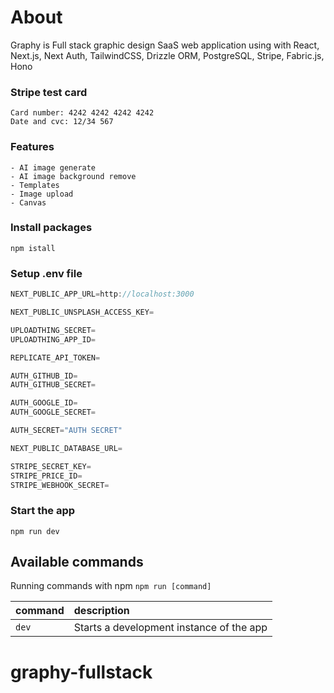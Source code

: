 # About

Graphy is Full stack graphic design SaaS web application using with React, Next.js, Next Auth, TailwindCSS, Drizzle ORM, PostgreSQL, Stripe, Fabric.js, Hono

### Stripe test card

```
Card number: 4242 4242 4242 4242
Date and cvc: 12/34 567
```

### Features

```
- AI image generate
- AI image background remove
- Templates
- Image upload
- Canvas
```

### Install packages

```shell
npm istall
```

### Setup .env file

```js
NEXT_PUBLIC_APP_URL=http://localhost:3000

NEXT_PUBLIC_UNSPLASH_ACCESS_KEY=

UPLOADTHING_SECRET=
UPLOADTHING_APP_ID=

REPLICATE_API_TOKEN=

AUTH_GITHUB_ID=
AUTH_GITHUB_SECRET=

AUTH_GOOGLE_ID=
AUTH_GOOGLE_SECRET=

AUTH_SECRET="AUTH SECRET"

NEXT_PUBLIC_DATABASE_URL=

STRIPE_SECRET_KEY=
STRIPE_PRICE_ID=
STRIPE_WEBHOOK_SECRET=
```

### Start the app

```shell
npm run dev
```

## Available commands

Running commands with npm `npm run [command]`

| command | description                              |
| :------ | :--------------------------------------- |
| `dev`   | Starts a development instance of the app |

# graphy-fullstack
